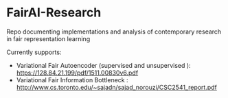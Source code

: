 # FairAI-Research

Repo documenting implementations and analysis of contemporary research in fair representation learning

Currently supports:

- Variational Fair Autoencoder (supervised and unsupervised ):  https://128.84.21.199/pdf/1511.00830v6.pdf
- Variational Fair Information Bottleneck : http://www.cs.toronto.edu/~sajadn/sajad_norouzi/CSC2541_report.pdf

